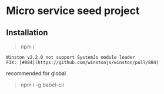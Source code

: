 # Micro service seed project

## Installation

> npm i

~~~~Pay Attention~~~~
Winston v2.2.0 not support SystemJs module loader 
FIX: [#884](https://github.com/winstonjs/winston/pull/884)
~~~~~~~~
recommended for global
> npm i -g babel-cli 


